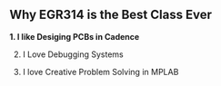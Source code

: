 ## Why EGR314 is the Best Class Ever

**1. I like Desiging PCBs in Cadence** 

2. I Love Debugging Systems 

3. I love Creative Problem Solving in MPLAB
